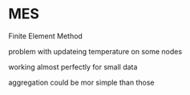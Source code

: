 # MES
Finite Element Method


problem with updateing temperature on some nodes

working almost perfectly for small data


aggregation could be mor simple than those


